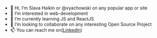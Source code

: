 - 👋 Hi, I’m Slava Haikin or @vyachowski on any popular app or site
- 👀 I’m interested in web-development
- 🌱 I’m currently learning JS and ReactJS
- 💞️ I’m looking to collaborate on any interesting Open Source Project
- 📫 You can reach me on([LinkedIn](https://www.linkedin.com/in/vyachowski/))

<!---
Vyachowski/Vyachowski is a ✨ special ✨ repository because its `README.md` (this file) appears on your GitHub profile.
You can click the Preview link to take a look at your changes.
--->

